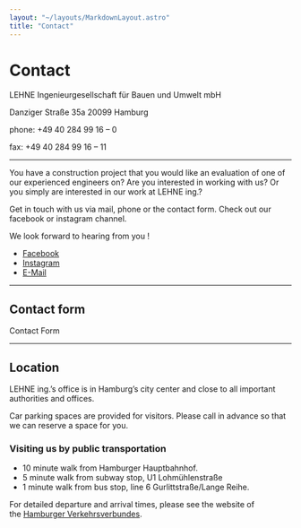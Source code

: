 ```yaml
---
layout: "~/layouts/MarkdownLayout.astro"
title: "Contact"
---
```


# Contact

LEHNE Ingenieurgesellschaft für Bauen und Umwelt mbH

Danziger Straße 35a
20099 Hamburg

phone: +49 40 284 99 16 – 0

fax: +49 40 284 99 16 – 11

---

You have a construction project that you would like an evaluation of one of our
experienced engineers on? Are you interested in working with us? Or
you simply are interested in our work at LEHNE ing.?

Get in touch with us via mail, phone or the contact form. Check out our facebook or instagram channel.

We look forward to hearing from you !

- [Facebook](http://www.facebook.com/lehne.ing)
- [Instagram](http://www.instagram.com/lehne.ing/)
- [E-Mail](mailto:info@lehne-ing.de)

---

## Contact form

Contact Form

---

## Location

LEHNE ing.’s office is in Hamburg’s city center and close to all important authorities and offices.

Car parking spaces are provided for visitors. Please call in advance so that we can reserve a space for you.

### Visiting us by public transportation

- 10 minute walk from Hamburger Hauptbahnhof.
- 5 minute walk from subway stop, U1 Lohmühlenstraße
- 1 minute walk from bus stop, line 6 Gurlittstraße/Lange Reihe.

For detailed departure and arrival times, please see the website of the [Hamburger Verkehrsverbundes](http://www.hvv.de/en/).
